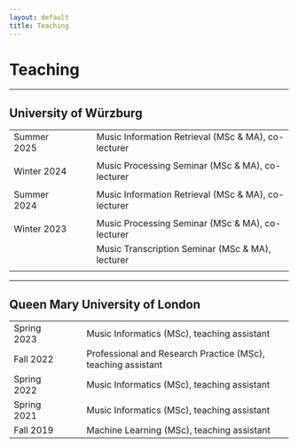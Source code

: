 ```yaml
---
layout: default
title: Teaching
---
```


# Teaching

---

## University of Würzburg

|               |                           |       |
|:------------- |:------------------------- |:----- |
| Summer 2025   | &nbsp;&nbsp;&nbsp;&nbsp;  | Music Information Retrieval (MSc & MA), co-lecturer |
| |
| Winter 2024   | &nbsp;&nbsp;&nbsp;&nbsp;  | Music Processing Seminar (MSc & MA), co-lecturer |
| |
| Summer 2024   | &nbsp;&nbsp;&nbsp;&nbsp;  | Music Information Retrieval (MSc & MA), co-lecturer |
| |
| Winter 2023   | &nbsp;&nbsp;&nbsp;&nbsp;  | Music Processing Seminar (MSc & MA), co-lecturer |
|               | &nbsp;&nbsp;&nbsp;&nbsp;  | Music Transcription Seminar (MSc & MA), lecturer |
| |

---

## Queen Mary University of London

|               |                           |       |
|:------------- |:------------------------- |:----- |
| Spring 2023   | &nbsp;&nbsp;&nbsp;&nbsp;  | Music Informatics (MSc), teaching assistant |
| Fall 2022     | &nbsp;&nbsp;&nbsp;&nbsp;  | Professional and Research Practice (MSc), teaching assistant |
| Spring 2022   | &nbsp;&nbsp;&nbsp;&nbsp;  | Music Informatics (MSc), teaching assistant |
| Spring 2021   | &nbsp;&nbsp;&nbsp;&nbsp;  | Music Informatics (MSc), teaching assistant |
| Fall 2019     | &nbsp;&nbsp;&nbsp;&nbsp;  | Machine Learning (MSc), teaching assistant |

